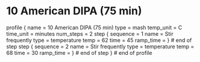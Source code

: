 # 10 American DIPA (75 min)

profile
{
  name = 10 American DIPA (75 min)
  type = mash
  temp_unit = C
  time_unit = minutes
  num_steps = 2
  step
  {
    sequence = 1
    name = Stir frequently
    type = temperature
    temp = 62
    time = 45
    ramp_time =
  } # end of step
  step
  {
    sequence = 2
    name = Stir frequently
    type = temperature
    temp = 68
    time = 30
    ramp_time =
  } # end of step
} # end of profile

